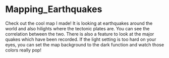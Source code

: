 # Mapping_Earthquakes

Check out the cool map I made! It is looking at earthquakes around the world and also hilights where the tectonic plates are. You can see the correlation between the two. There is also a feature to look at the major quakes which have been recorded. If the light setting is too hard on your eyes, you can set the map background to the dark function and watch those colors really pop!
